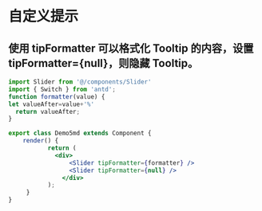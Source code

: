 #  自定义提示
## 使用 tipFormatter 可以格式化 Tooltip 的内容，设置 tipFormatter={null}，则隐藏 Tooltip。

````jsx
import Slider from '@/components/Slider'
import { Switch } from 'antd';
function formatter(value) {
let valueAfter=value+'%'
  return valueAfter;
}

export class Demo5md extends Component {
    render() {
           return (
             <div>
                 <Slider tipFormatter={formatter} />
                 <Slider tipFormatter={null} />
               </div>
           );
     }
}
````